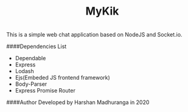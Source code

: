 <h1 align="center">MyKik</h1><br>
This is a simple web chat application based on NodeJS and Socket.io.

####Dependencies List
<ul>
<li><a>Dependable</a></li>
<li><a>Express</a></li>
<li><a>Lodash</a></li>
<li><a>Ejs(Embeded JS frontend framework)</a></li>
<li><a>Body-Parser</a></li>
<li><a>Express Promise Router</a></li>
</ul>

####Author
Developed by Harshan Madhuranga in 2020